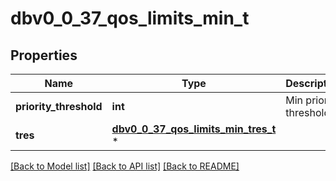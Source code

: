 # dbv0_0_37_qos_limits_min_t

## Properties
Name | Type | Description | Notes
------------ | ------------- | ------------- | -------------
**priority_threshold** | **int** | Min priority threshold | [optional] 
**tres** | [**dbv0_0_37_qos_limits_min_tres_t**](dbv0_0_37_qos_limits_min_tres.md) \* |  | [optional] 

[[Back to Model list]](../README.md#documentation-for-models) [[Back to API list]](../README.md#documentation-for-api-endpoints) [[Back to README]](../README.md)


